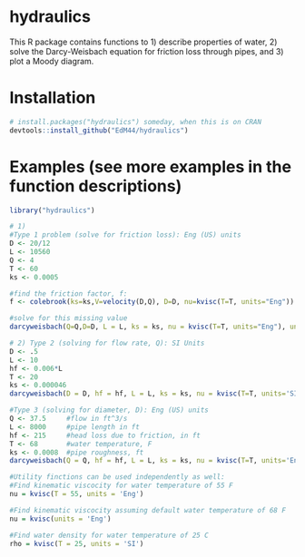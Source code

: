 # hydraulics

This R package contains functions to 1) describe properties of water, 2) solve the Darcy-Weisbach equation
for friction loss through pipes, and 3) plot a Moody diagram. 

# Installation

```R
# install.packages("hydraulics") someday, when this is on CRAN
devtools::install_github("EdM44/hydraulics")
```

# Examples (see more examples in the function descriptions)

```R
library("hydraulics")

# 1)
#Type 1 problem (solve for friction loss): Eng (US) units
D <- 20/12  
L <- 10560
Q <- 4
T <- 60
ks <- 0.0005

#find the friction factor, f:
f <- colebrook(ks=ks,V=velocity(D,Q), D=D, nu=kvisc(T=T, units="Eng"))

#solve for this missing value 
darcyweisbach(Q=Q,D=D, L = L, ks = ks, nu = kvisc(T=T, units="Eng"), units = c("Eng"))

# 2) Type 2 (solving for flow rate, Q): SI Units
D <- .5
L <- 10
hf <- 0.006*L
T <- 20
ks <- 0.000046
darcyweisbach(D = D, hf = hf, L = L, ks = ks, nu = kvisc(T=T, units='SI'), units = c('SI'))

#Type 3 (solving for diameter, D): Eng (US) units
Q <- 37.5     #flow in ft^3/s
L <- 8000     #pipe length in ft
hf <- 215     #head loss due to friction, in ft
T <- 68       #water temperature, F
ks <- 0.0008  #pipe roughness, ft
darcyweisbach(Q = Q, hf = hf, L = L, ks = ks, nu = kvisc(T=T, units='Eng'), units = c('Eng'))

#Utility finctions can be used independently as well:
#Find kinematic viscocity for water temperature of 55 F
nu = kvisc(T = 55, units = 'Eng')

#Find kinematic viscocity assuming default water temperature of 68 F
nu = kvisc(units = 'Eng')

#Find water density for water temperature of 25 C
rho = kvisc(T = 25, units = 'SI')
